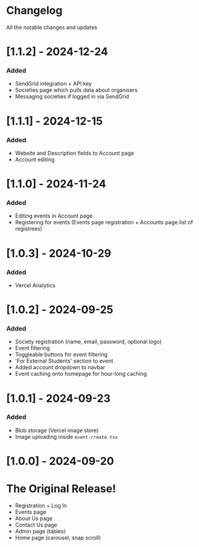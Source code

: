 # Changelog

All the notable changes and updates

# [1.1.2] - 2024-12-24

### Added

- SendGrid integration + API key
- Societies page which pulls data about organisers
- Messaging societies if logged in via SendGrid

# [1.1.1] - 2024-12-15

### Added

- Website and Description fields to Account page
- Account editing

# [1.1.0] - 2024-11-24

### Added 

- Editing events in Account page
- Registering for events (Events page registration + Accounts page list of registrees)

# [1.0.3] - 2024-10-29

### Added

- Vercel Analytics

# [1.0.2] - 2024-09-25

### Added

- Society registration (name, email, password, optional logo)
- Event filtering 
- Toggleable buttons for event filtering
- 'For External Students' section to event
- Added account dropdown to navbar
- Event caching onto homepage for hour-long caching

# [1.0.1] - 2024-09-23

### Added

- Blob storage (Vercel image store)
- Image uploading inside `event-create.tsx`

# [1.0.0] - 2024-09-20
# The Original Release!

- Registration + Log In
- Events page
- About Us page
- Contact Us page
- Admin page (tables)
- Home page (carousel, snap scroll)


